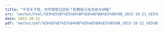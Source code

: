 ```yaml
---
title: "干货关于性，你可曾想过这些？彭教授沙龙总结与讲稿"
src: "wechat/html/%E9%85%B7%E5%84%BF%E8%AE%BA%E5%9D%9B_2015-10-21_%E5%B9%B2%E8%B4%A7%E5%85%B3%E4%BA%8E%E6%80%A7%EF%BC%8C%E4%BD%A0%E5%8F%AF%E6%9B%BE%E6%83%B3%E8%BF%87%E8%BF%99%E4%BA%9B%EF%BC%9F%E5%BD%AD%E6%95%99%E6%8E%88%E6%B2%99%E9%BE%99%E6%80%BB%E7%BB%93%E4%B8%8E%E8%AE%B2%E7%A8%BF.html"
date: 2015-10-21
pdf: "wechat/pdf/%E9%85%B7%E5%84%BF%E8%AE%BA%E5%9D%9B_2015-10-21_%E5%B9%B2%E8%B4%A7%E5%85%B3%E4%BA%8E%E6%80%A7%EF%BC%8C%E4%BD%A0%E5%8F%AF%E6%9B%BE%E6%83%B3%E8%BF%87%E8%BF%99%E4%BA%9B%EF%BC%9F%E5%BD%AD%E6%95%99%E6%8E%88%E6%B2%99%E9%BE%99%E6%80%BB%E7%BB%93%E4%B8%8E%E8%AE%B2%E7%A8%BF.pdf"
---
```

